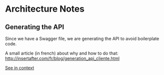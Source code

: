 <!--
# This file is automatically generated by the `jsarch`
# module. Do not change it elsewhere, changes would
# be overriden.
-->
# Architecture Notes



## Generating the API

Since we have a Swagger file, we are generating
 the API to avoid boilerplate code.

A small article (in french) about why and how
 to do that:
http://insertafter.com/fr/blog/generation_api_cliente.html

[See in context](./bin/build.js#L4-L13)

